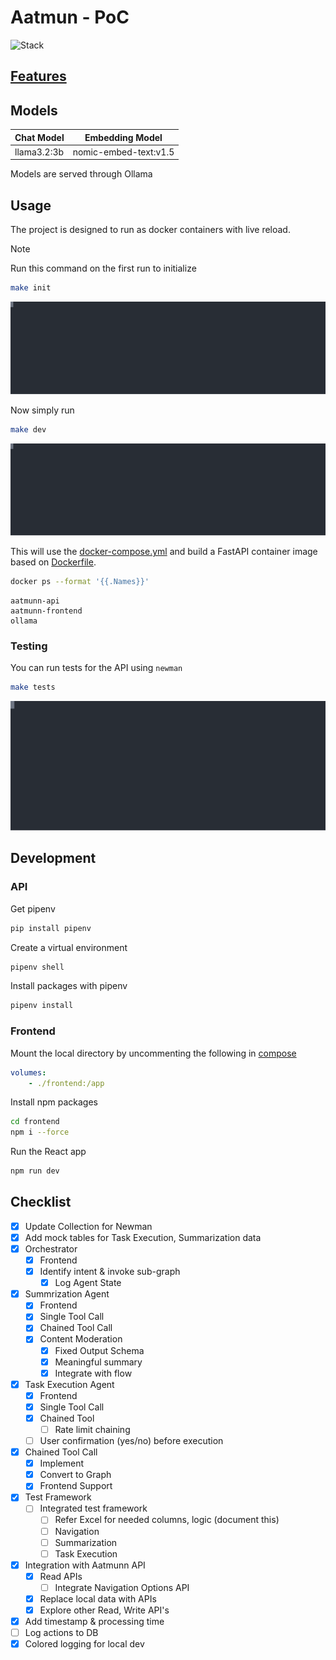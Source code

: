 # Aatmun - PoC

![Stack](https://skillicons.dev/icons?i=ubuntu,bash,py)

## [Features](./static/docs/Endpoints.md)


## Models

| Chat Model  | Embedding Model       |
|-------------|-----------------------|
| llama3.2:3b | nomic-embed-text:v1.5 |

Models are served through Ollama 

## Usage

The project is designed to run as docker containers with live reload.

> [!NOTE]
> Run this command on the first run to initialize


```bash
make init
```

![Init command](./static/images/init.svg)


Now simply run

```bash
make dev
```

![Dev command](./static/images/dev.svg)


This will use the [docker-compose.yml](./docker-compose.yml) and build a FastAPI container image based on [Dockerfile](./Dockerfile).

```bash
docker ps --format '{{.Names}}'
```

```
aatmunn-api
aatmunn-frontend
ollama
```

### Testing

You can run tests for the API using `newman`

```bash
make tests
```

![Test command](./static/images/test.svg)


## Development

### API

Get pipenv

```bash
pip install pipenv
```

Create a virtual environment

```bash
pipenv shell
```

Install packages with pipenv

```bash
pipenv install
```

### Frontend
Mount the local directory by uncommenting the following in [compose](./docker-compose.yml)

```yml
volumes:
    - ./frontend:/app
```

Install npm packages

```bash
cd frontend 
npm i --force
```

Run the React app

```bash
npm run dev
```

## Checklist
- [x] Update Collection for Newman
- [x] Add mock tables for Task Execution, Summarization data
- [x] Orchestrator
    - [x] Frontend
    - [x] Identify intent & invoke sub-graph
        - [x] Log Agent State
- [x] Summrization Agent
    - [x] Frontend
    - [x] Single Tool Call
    - [x] Chained Tool Call
    - [x] Content Moderation
        - [x] Fixed Output Schema
        - [x] Meaningful summary
        - [x] Integrate with flow
- [x] Task Execution Agent
    - [x] Frontend
    - [x] Single Tool Call
    - [x] Chained Tool 
        - [ ] Rate limit chaining
    - [ ] User confirmation (yes/no) before execution
- [x] Chained Tool Call
    - [x] Implement
    - [x] Convert to Graph
    - [x] Frontend Support 
- [x] Test Framework
    - [ ] Integrated test framework
        - [ ] Refer Excel for needed columns, logic (document this)
        - [ ] Navigation
        - [ ] Summarization
        - [ ] Task Execution
- [x] Integration with Aatmunn API
    - [x] Read APIs
        - [ ] Integrate Navigation Options API
    - [x] Replace local data with APIs
    - [x] Explore other Read, Write API's
- [x] Add timestamp & processing time
- [ ] Log actions to DB
- [x] Colored logging for local dev
